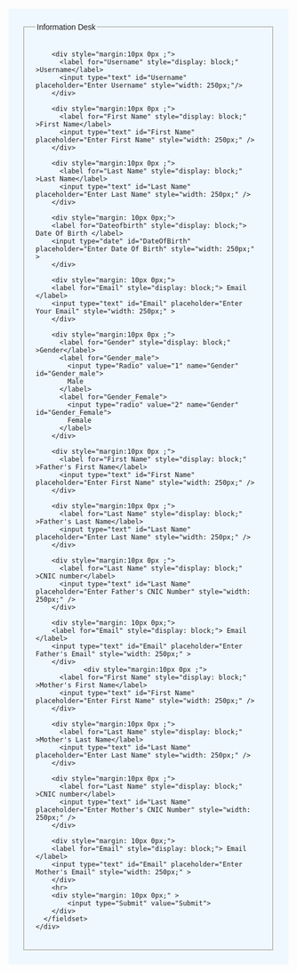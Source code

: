 <html lang="en">
  <head>
    <meta charset="UTF-8" />
    <meta http-equiv="X-UA-Compatible" content="IE=edge" />
    <meta name="viewport" content="width=device-width, initial-scale=1.0" />
    <title>Azain Institute</title>
  </head>
  <body
    style="
      font-family: 'Trebuchet MS', 'Lucida Sans Unicode', 'Lucida Grande',
        'Lucida Sans', Arial, sans-serif;
      padding: 30;
    "
  >
    <div
      style="
        width: auto;
        padding: 25px;
        background-color: aliceblue;
      "
    >
      <fieldset style="padding: 20px">
        <legend>Information Desk</legend>

        <div style="margin:10px 0px ;">
          <label for="Username" style="display: block;" >Username</label>
          <input type="text" id="Username" placeholder="Enter Username" style="width: 250px;"/>
        </div>
       
        <div style="margin:10px 0px ;">
          <label for="First Name" style="display: block;" >First Name</label>
          <input type="text" id="First Name" placeholder="Enter First Name" style="width: 250px;" />
        </div>
        
        <div style="margin:10px 0px ;">
          <label for="Last Name" style="display: block;" >Last Name</label>
          <input type="text" id="Last Name" placeholder="Enter Last Name" style="width: 250px;" />
        </div>

        <div style="margin: 10px 0px;">
        <label for="Dateofbirth" style="display: block;"> Date Of Birth </label>
        <input type="date" id="DateOfBirth" placeholder="Enter Date Of Birth" style="width: 250px;" >
        </div>

        <div style="margin: 10px 0px;">
        <label for="Email" style="display: block;"> Email </label>
        <input type="text" id="Email" placeholder="Enter Your Email" style="width: 250px;" >
        </div>
        
        <div style="margin:10px 0px ;">
          <label for="Gender" style="display: block;" >Gender</label>
          <label for="Gender_male">
            <input type="Radio" value="1" name="Gender" id="Gender_male">
            Male
          </label>
          <label for="Gender_Female">
            <input type="radio" value="2" name="Gender" id="Gender_Female">
            Female
          </label>
        </div>
        
        <div style="margin:10px 0px ;">
          <label for="First Name" style="display: block;" >Father's First Name</label>
          <input type="text" id="First Name" placeholder="Enter First Name" style="width: 250px;" />
        </div>
        
        <div style="margin:10px 0px ;">
          <label for="Last Name" style="display: block;" >Father's Last Name</label>
          <input type="text" id="Last Name" placeholder="Enter Last Name" style="width: 250px;" />
        </div>

        <div style="margin:10px 0px ;">
          <label for="Last Name" style="display: block;" >CNIC number</label>
          <input type="text" id="Last Name" placeholder="Enter Father's CNIC Number" style="width: 250px;" />
        </div>

        <div style="margin: 10px 0px;">
        <label for="Email" style="display: block;"> Email </label>
        <input type="text" id="Email" placeholder="Enter Father's Email" style="width: 250px;" >
        </div>
                <div style="margin:10px 0px ;">
          <label for="First Name" style="display: block;" >Mother's First Name</label>
          <input type="text" id="First Name" placeholder="Enter First Name" style="width: 250px;" />
        </div>
        
        <div style="margin:10px 0px ;">
          <label for="Last Name" style="display: block;" >Mother's Last Name</label>
          <input type="text" id="Last Name" placeholder="Enter Last Name" style="width: 250px;" />
        </div>
        
        <div style="margin:10px 0px ;">
          <label for="Last Name" style="display: block;" >CNIC number</label>
          <input type="text" id="Last Name" placeholder="Enter Mother's CNIC Number" style="width: 250px;" />
        </div>

        <div style="margin: 10px 0px;">
        <label for="Email" style="display: block;"> Email </label>
        <input type="text" id="Email" placeholder="Enter Mother's Email" style="width: 250px;" >
        </div>
        <hr>
        <div style="margin: 10px 0px;" >
            <input type="Submit" value="Submit">
        </div>
      </fieldset>
    </div>
  </body>
</html>
